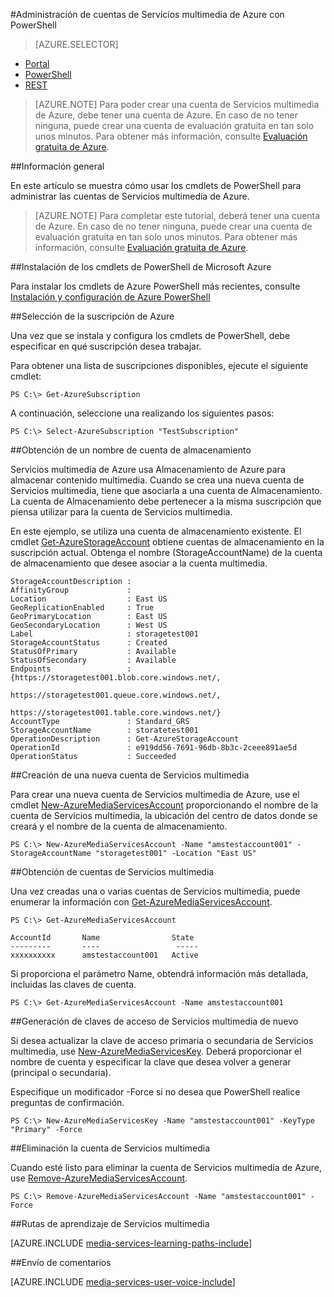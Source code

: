 <properties 
	pageTitle="Administración de cuentas de Servicios multimedia de Azure con PowerShell" 
	description="Aprenda a administrar las cuentas de Servicios multimedia de Azure con los cmdlets de PowerShell." 
	authors="Juliako" 
	manager="dwrede" 
	editor="" 
	services="media-services" 
	documentationCenter=""/>

<tags 
	ms.service="media-services" 
	ms.workload="media" 
	ms.tgt_pltfrm="na" 
	ms.devlang="na" 
	ms.topic="article" 
 	ms.date="02/03/2016"  
	ms.author="juliako"/>


#Administración de cuentas de Servicios multimedia de Azure con PowerShell

> [AZURE.SELECTOR]
- [Portal](media-services-create-account.md)
- [PowerShell](media-services-manage-with-powershell.md)
- [REST](http://msdn.microsoft.com/library/azure/dn194267.aspx)

> [AZURE.NOTE] Para poder crear una cuenta de Servicios multimedia de Azure, debe tener una cuenta de Azure. En caso de no tener ninguna, puede crear una cuenta de evaluación gratuita en tan solo unos minutos. Para obtener más información, consulte <a href="http://www.windowsazure.com/pricing/free-trial/?WT.mc_id=A8A8397B5" target="_blank">Evaluación gratuita de Azure</a>.

##Información general 

En este artículo se muestra cómo usar los cmdlets de PowerShell para administrar las cuentas de Servicios multimedia de Azure.

>[AZURE.NOTE]
Para completar este tutorial, deberá tener una cuenta de Azure. En caso de no tener ninguna, puede crear una cuenta de evaluación gratuita en tan solo unos minutos. Para obtener más información, consulte <a href="http://www.windowsazure.com/pricing/free-trial/?WT.mc_id=A8A8397B5" target="_blank">Evaluación gratuita de Azure</a>.

##Instalación de los cmdlets de PowerShell de Microsoft Azure

Para instalar los cmdlets de Azure PowerShell más recientes, consulte [Instalación y configuración de Azure PowerShell](../powershell-install-configure.md)

##Selección de la suscripción de Azure

Una vez que se instala y configura los cmdlets de PowerShell, debe especificar en qué suscripción desea trabajar.

Para obtener una lista de suscripciones disponibles, ejecute el siguiente cmdlet:

	PS C:\> Get-AzureSubscription

A continuación, seleccione una realizando los siguientes pasos:

	PS C:\> Select-AzureSubscription "TestSubscription"

 
##Obtención de un nombre de cuenta de almacenamiento

Servicios multimedia de Azure usa Almacenamiento de Azure para almacenar contenido multimedia. Cuando se crea una nueva cuenta de Servicios multimedia, tiene que asociarla a una cuenta de Almacenamiento. La cuenta de Almacenamiento debe pertenecer a la misma suscripción que piensa utilizar para la cuenta de Servicios multimedia.

En este ejemplo, se utiliza una cuenta de almacenamiento existente. El cmdlet [Get-AzureStorageAccount](https://msdn.microsoft.com/library/azure/dn495134.aspx) obtiene cuentas de almacenamiento en la suscripción actual. Obtenga el nombre (StorageAccountName) de la cuenta de almacenamiento que desee asociar a la cuenta multimedia.

	StorageAccountDescription : 
	AffinityGroup             :
	Location                  : East US
	GeoReplicationEnabled     : True
	GeoPrimaryLocation        : East US
	GeoSecondaryLocation      : West US
	Label                     : storagetest001
	StorageAccountStatus      : Created
	StatusOfPrimary           : Available
	StatusOfSecondary         : Available
	Endpoints                 : {https://storagetest001.blob.core.windows.net/,
	                            https://storagetest001.queue.core.windows.net/,
	                            https://storagetest001.table.core.windows.net/}
	AccountType               : Standard_GRS
	StorageAccountName        : storatetest001
	OperationDescription      : Get-AzureStorageAccount
	OperationId               : e919dd56-7691-96db-8b3c-2ceee891ae5d
	OperationStatus           : Succeeded

##Creación de una nueva cuenta de Servicios multimedia

Para crear una nueva cuenta de Servicios multimedia de Azure, use el cmdlet [New-AzureMediaServicesAccount](https://msdn.microsoft.com/library/azure/dn495286.aspx) proporcionando el nombre de la cuenta de Servicios multimedia, la ubicación del centro de datos donde se creará y el nombre de la cuenta de almacenamiento.


	PS C:\> New-AzureMediaServicesAccount -Name "amstestaccount001" -StorageAccountName "storagetest001" -Location "East US"

##Obtención de cuentas de Servicios multimedia

Una vez creadas una o varias cuentas de Servicios multimedia, puede enumerar la información con [Get-AzureMediaServicesAccount](https://msdn.microsoft.com/library/azure/dn495286.aspx).

	
	PS C:\> Get-AzureMediaServicesAccount
	
	AccountId		Name				State
	---------       ----       			 -----
	xxxxxxxxxx      amstestaccount001   Active

Si proporciona el parámetro Name, obtendrá información más detallada, incluidas las claves de cuenta.

	PS C:\> Get-AzureMediaServicesAccount -Name amstestaccount001

##Generación de claves de acceso de Servicios multimedia de nuevo

Si desea actualizar la clave de acceso primaria o secundaria de Servicios multimedia, use [New-AzureMediaServicesKey](https://msdn.microsoft.com/library/azure/dn495215.aspx). Deberá proporcionar el nombre de cuenta y especificar la clave que desea volver a generar (principal o secundaria).

Especifique un modificador -Force si no desea que PowerShell realice preguntas de confirmación.

	PS C:\> New-AzureMediaServicesKey -Name "amstestaccount001" -KeyType "Primary" -Force

##Eliminación la cuenta de Servicios multimedia

Cuando esté listo para eliminar la cuenta de Servicios multimedia de Azure, use [Remove-AzureMediaServicesAccount](https://msdn.microsoft.com/library/azure/dn495220.aspx).

	PS C:\> Remove-AzureMediaServicesAccount -Name "amstestaccount001" -Force


##Rutas de aprendizaje de Servicios multimedia

[AZURE.INCLUDE [media-services-learning-paths-include](../../includes/media-services-learning-paths-include.md)]

##Envío de comentarios

[AZURE.INCLUDE [media-services-user-voice-include](../../includes/media-services-user-voice-include.md)]

 

<!---HONumber=AcomDC_0211_2016-->